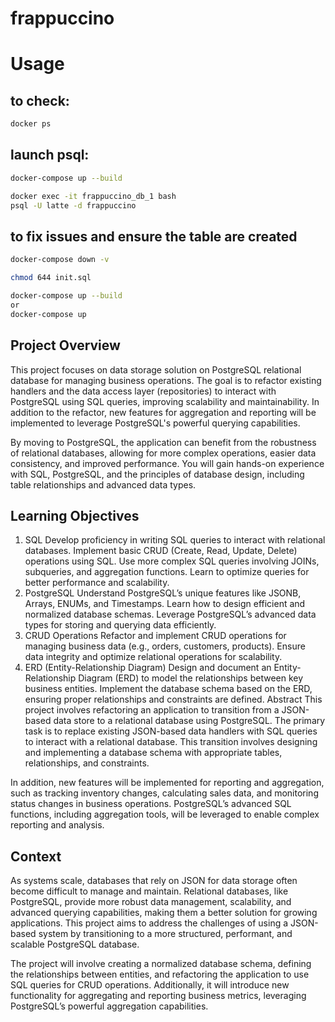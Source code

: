 # frappuccino
# Usage
## to check:
```bash
docker ps
```
## launch psql:
```bash
docker-compose up --build
```
``` bash
docker exec -it frappuccino_db_1 bash
psql -U latte -d frappuccino
```
## to fix issues and ensure the table are created
```bash
docker-compose down -v
```
```bash
chmod 644 init.sql
```
```bash
docker-compose up --build
or
docker-compose up
```
## Project Overview
This project focuses on data storage solution on PostgreSQL relational database for managing business operations. The goal is to refactor existing handlers and the data access layer (repositories) to interact with PostgreSQL using SQL queries, improving scalability and maintainability. In addition to the refactor, new features for aggregation and reporting will be implemented to leverage PostgreSQL's powerful querying capabilities.

By moving to PostgreSQL, the application can benefit from the robustness of relational databases, allowing for more complex operations, easier data consistency, and improved performance. You will gain hands-on experience with SQL, PostgreSQL, and the principles of database design, including table relationships and advanced data types.

## Learning Objectives
1. SQL
Develop proficiency in writing SQL queries to interact with relational databases.
Implement basic CRUD (Create, Read, Update, Delete) operations using SQL.
Use more complex SQL queries involving JOINs, subqueries, and aggregation functions.
Learn to optimize queries for better performance and scalability.
2. PostgreSQL
Understand PostgreSQL’s unique features like JSONB, Arrays, ENUMs, and Timestamps.
Learn how to design efficient and normalized database schemas.
Leverage PostgreSQL’s advanced data types for storing and querying data efficiently.
3. CRUD Operations
Refactor and implement CRUD operations for managing business data (e.g., orders, customers, products).
Ensure data integrity and optimize relational operations for scalability.
4. ERD (Entity-Relationship Diagram)
Design and document an Entity-Relationship Diagram (ERD) to model the relationships between key business entities.
Implement the database schema based on the ERD, ensuring proper relationships and constraints are defined.
Abstract
This project involves refactoring an application to transition from a JSON-based data store to a relational database using PostgreSQL. The primary task is to replace existing JSON-based data handlers with SQL queries to interact with a relational database. This transition involves designing and implementing a database schema with appropriate tables, relationships, and constraints.

In addition, new features will be implemented for reporting and aggregation, such as tracking inventory changes, calculating sales data, and monitoring status changes in business operations. PostgreSQL’s advanced SQL functions, including aggregation tools, will be leveraged to enable complex reporting and analysis.

## Context
As systems scale, databases that rely on JSON for data storage often become difficult to manage and maintain. Relational databases, like PostgreSQL, provide more robust data management, scalability, and advanced querying capabilities, making them a better solution for growing applications. This project aims to address the challenges of using a JSON-based system by transitioning to a more structured, performant, and scalable PostgreSQL database.

The project will involve creating a normalized database schema, defining the relationships between entities, and refactoring the application to use SQL queries for CRUD operations. Additionally, it will introduce new functionality for aggregating and reporting business metrics, leveraging PostgreSQL’s powerful aggregation capabilities.
